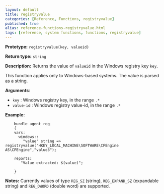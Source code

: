 ```yaml
---
layout: default
title: registryvalue
categories: [Reference, Functions, registryvalue]
published: true
alias: reference-functions-registryvalue.html
tags: [reference, system functions, functions, registryvalue]
---
```


**Prototype:** `registryvalue(key, valueid)`

**Return type:** `string`

**Description:** Returns the value of `valueid` in the Windows registry key 
`key`.

This function applies only to Windows-based systems. The value is parsed as a 
string.

**Arguments**:

* `key` : Windows registry key, in the range `.*`
* `value-id` : Windows registry value-id, in the range `.*`

**Example:**

```cf3
    bundle agent reg
    {
    vars:
      windows::
        "value" string => registryvalue("HKEY_LOCAL_MACHINE\SOFTWARE\CFEngine AS\CFEngine","value3");

    reports:
       "Value extracted: $(value)";

    }
```

**Notes:** Currently values of type `REG_SZ` (string), `REG_EXPAND_SZ` 
(expandable string) and `REG_DWORD` (double word) are supported.

